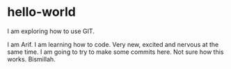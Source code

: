 # hello-world
I am exploring how to use GIT.

I am Arif. I am learning how to code. Very new, excited and nervous at the same time.
I am going to try to make some commits here. Not sure how this works. Bismillah.
